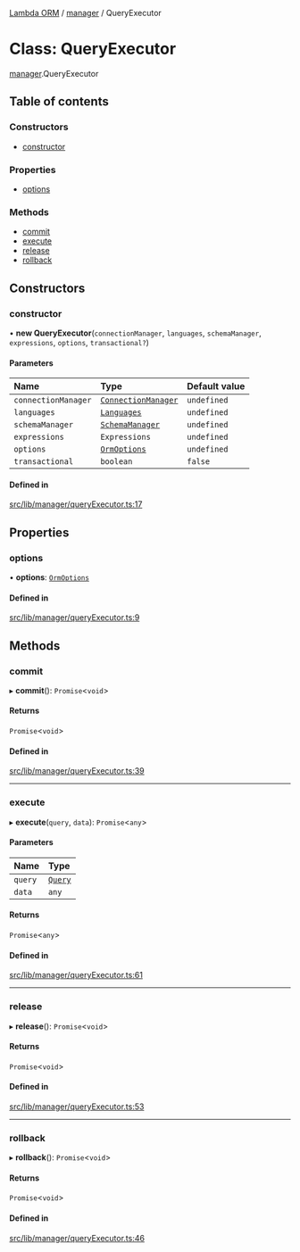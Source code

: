 [Lambda ORM](../README.md) / [manager](../modules/manager.md) / QueryExecutor

# Class: QueryExecutor

[manager](../modules/manager.md).QueryExecutor

## Table of contents

### Constructors

- [constructor](manager.QueryExecutor.md#constructor)

### Properties

- [options](manager.QueryExecutor.md#options)

### Methods

- [commit](manager.QueryExecutor.md#commit)
- [execute](manager.QueryExecutor.md#execute)
- [release](manager.QueryExecutor.md#release)
- [rollback](manager.QueryExecutor.md#rollback)

## Constructors

### constructor

• **new QueryExecutor**(`connectionManager`, `languages`, `schemaManager`, `expressions`, `options`, `transactional?`)

#### Parameters

| Name | Type | Default value |
| :------ | :------ | :------ |
| `connectionManager` | [`ConnectionManager`](connection.ConnectionManager.md) | `undefined` |
| `languages` | [`Languages`](manager.Languages.md) | `undefined` |
| `schemaManager` | [`SchemaManager`](manager.SchemaManager.md) | `undefined` |
| `expressions` | `Expressions` | `undefined` |
| `options` | [`OrmOptions`](../interfaces/model.OrmOptions.md) | `undefined` |
| `transactional` | `boolean` | `false` |

#### Defined in

[src/lib/manager/queryExecutor.ts:17](https://github.com/FlavioLionelRita/lambdaorm/blob/0fd718a/src/lib/manager/queryExecutor.ts#L17)

## Properties

### options

• **options**: [`OrmOptions`](../interfaces/model.OrmOptions.md)

#### Defined in

[src/lib/manager/queryExecutor.ts:9](https://github.com/FlavioLionelRita/lambdaorm/blob/0fd718a/src/lib/manager/queryExecutor.ts#L9)

## Methods

### commit

▸ **commit**(): `Promise`<`void`\>

#### Returns

`Promise`<`void`\>

#### Defined in

[src/lib/manager/queryExecutor.ts:39](https://github.com/FlavioLionelRita/lambdaorm/blob/0fd718a/src/lib/manager/queryExecutor.ts#L39)

___

### execute

▸ **execute**(`query`, `data`): `Promise`<`any`\>

#### Parameters

| Name | Type |
| :------ | :------ |
| `query` | [`Query`](model.Query.md) |
| `data` | `any` |

#### Returns

`Promise`<`any`\>

#### Defined in

[src/lib/manager/queryExecutor.ts:61](https://github.com/FlavioLionelRita/lambdaorm/blob/0fd718a/src/lib/manager/queryExecutor.ts#L61)

___

### release

▸ **release**(): `Promise`<`void`\>

#### Returns

`Promise`<`void`\>

#### Defined in

[src/lib/manager/queryExecutor.ts:53](https://github.com/FlavioLionelRita/lambdaorm/blob/0fd718a/src/lib/manager/queryExecutor.ts#L53)

___

### rollback

▸ **rollback**(): `Promise`<`void`\>

#### Returns

`Promise`<`void`\>

#### Defined in

[src/lib/manager/queryExecutor.ts:46](https://github.com/FlavioLionelRita/lambdaorm/blob/0fd718a/src/lib/manager/queryExecutor.ts#L46)
